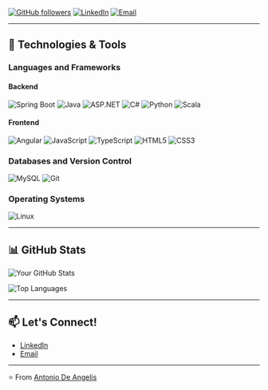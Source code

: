 [![GitHub followers](https://img.shields.io/github/followers/antonioda2004?label=Follow&style=social)](https://github.com/antonioda2004)
[![LinkedIn](https://img.shields.io/badge/LinkedIn-Connect-blue)](https://www.linkedin.com/in/antonio-de-angelis/)
[![Email](https://img.shields.io/badge/Email-Contact%20Me-red)](mailto:deangelis.antonio122@gmail.com)

---

## 🔧 Technologies & Tools

### **Languages and Frameworks**  

#### **Backend**  
![Spring Boot](https://img.shields.io/badge/Spring%20Boot-6DB33F?style=for-the-badge&logo=spring&logoColor=white)
![Java](https://img.shields.io/badge/Java-007396?style=for-the-badge&logo=java&logoColor=white)
![ASP.NET](https://img.shields.io/badge/ASP.NET-5C2D91?style=for-the-badge&logo=dotnet&logoColor=white)
![C#](https://img.shields.io/badge/C%23-239120?style=for-the-badge&logo=c-sharp&logoColor=white)
![Python](https://img.shields.io/badge/Python-3776AB?style=for-the-badge&logo=python&logoColor=white)
![Scala](https://img.shields.io/badge/Scala-DC322F?style=for-the-badge&logo=scala&logoColor=white)

#### **Frontend**  
![Angular](https://img.shields.io/badge/Angular-DD0031?style=for-the-badge&logo=angular&logoColor=white)
![JavaScript](https://img.shields.io/badge/JavaScript-F7DF1E?style=for-the-badge&logo=javascript&logoColor=black)
![TypeScript](https://img.shields.io/badge/TypeScript-3178C6?style=for-the-badge&logo=typescript&logoColor=white)
![HTML5](https://img.shields.io/badge/HTML5-E34F26?style=for-the-badge&logo=html5&logoColor=white)
![CSS3](https://img.shields.io/badge/CSS3-1572B6?style=for-the-badge&logo=css3&logoColor=white)

### **Databases and Version Control**  
![MySQL](https://img.shields.io/badge/MySQL-4479A1?style=for-the-badge&logo=mysql&logoColor=white)
![Git](https://img.shields.io/badge/Git-F05032?style=for-the-badge&logo=git&logoColor=white)

### **Operating Systems**  
![Linux](https://img.shields.io/badge/Linux-FCC624?style=for-the-badge&logo=linux&logoColor=black)

---

## 📊 GitHub Stats

![Your GitHub Stats](https://github-readme-stats.vercel.app/api?username=antonioda2004&show_icons=true&theme=radical&count_private=true)

![Top Languages](https://github-readme-stats.vercel.app/api/top-langs/?username=antonioda2004&layout=compact&theme=radical)

---

## 📫 Let's Connect!

- [LinkedIn](https://www.linkedin.com/in/antonio-de-angelis/)
- [Email](mailto:deangelis.antonio122@gmail.com)

---

⭐️ From [Antonio De Angelis](https://github.com/antonioda2004)

